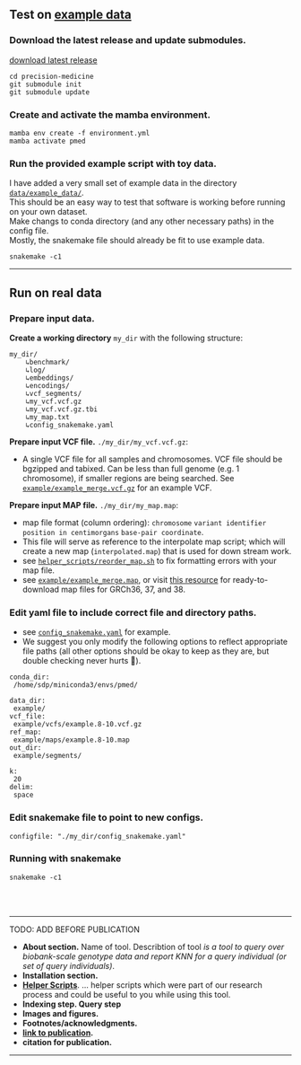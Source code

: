 ## Test on [example data](https://github.com/kristen-schneider/precision-medicine/blob/main/example/)
### Download the latest release and update submodules.
[download latest release](https://github.com/kristen-schneider/precision-medicine/releases/tag/v1.3)
```
cd precision-medicine
git submodule init
git submodule update
```
### Create and activate the mamba environment.
```
mamba env create -f environment.yml
mamba activate pmed
```
###  Run the provided example script with toy data.
I have added a very small set of example data in the directory [`data/example_data/`](https://github.com/kristen-schneider/precision-medicine/blob/main/example/config_snakemake.yaml).<br>
This should be an easy way to test that software is working before running on your own dataset.<br>
Make changs to conda directory (and any other necessary paths) in the config file.<br>
Mostly, the snakemake file should already be fit to use example data.<br>
```
snakemake -c1
```
____________________________________________

## Run on real data
### Prepare input data.
**Create a working directory** `my_dir` with the following structure:
```
my_dir/
	↳benchmark/
	↳log/
	↳embeddings/
	↳encodings/
	↳vcf_segments/
	↳my_vcf.vcf.gz
	↳my_vcf.vcf.gz.tbi
	↳my_map.txt
	↳config_snakemake.yaml
```
**Prepare input VCF file.** `./my_dir/my_vcf.vcf.gz`:
- A single VCF file for all samples and chromosomes. VCF file should be bgzipped and tabixed. Can be less than full genome (e.g. 1 chromosome), if smaller regions are being searched. See [`example/example_merge.vcf.gz`](https://github.com/kristen-schneider/precision-medicine/blob/main/example/example_merge.vcf.gz) for an example VCF.<br>

**Prepare input MAP file.** `./my_dir/my_map.map`:
- map file format (column ordering): `chromosome` `variant identifier` `position in centimorgans` `base-pair coordinate`.
- This file will serve as reference to the interpolate map script; which will create a new map (`interpolated.map`) that is used for down stream work.
- see [`helper_scripts/reorder_map.sh`](https://github.com/kristen-schneider/precision-medicine/blob/main/helper_scripts/reorder_map.sh) to fix formatting errors with your map file.
- see [`example/example_merge.map`](https://github.com/kristen-schneider/precision-medicine/blob/main/example/examplemap), or visit [this resource](https://bochet.gcc.biostat.washington.edu/beagle/genetic_maps/) for ready-to-download map files for GRCh36, 37, and 38.

### Edit yaml file to include correct file and directory paths.
- see [`config_snakemake.yaml`](https://github.com/kristen-schneider/precision-medicine/blob/main/example/config_snakemake.yaml) for example.
- We suggest you only modify the following options to reflect appropriate file paths (all other options should be okay to keep as they are, but double checking never hurts 🧐).
 ```
conda_dir:
  /home/sdp/miniconda3/envs/pmed/

data_dir:
  example/
vcf_file:
  example/vcfs/example.8-10.vcf.gz
ref_map:
  example/maps/example.8-10.map
out_dir:
  example/segments/

k:
  20
delim:
  space
```
### Edit snakemake file to point to new configs.
```
configfile: "./my_dir/config_snakemake.yaml"
```

### Running with snakemake
```
snakemake -c1
```
<br>
<br>

____________________________________________
TODO: ADD BEFORE PUBLICATION
- **About section.** Name of tool. Describtion of tool *is a tool to query over biobank-scale genotype data and report KNN for a query individual (or set of query individuals)*.<br>
- **Installation section.** <br>
- **[Helper Scripts](https://github.com/kristen-schneider/precision-medicine/blob/main/helper_scripts/)**.
... helper scripts which were part of our research process and could be useful to you while using this tool.<br>
- **Indexing step. Query step**
- **Images and figures.**
- **Footnotes/acknowledgments.**
- **[link to publication]().**
- **citation for publication.**
____________________________________________

